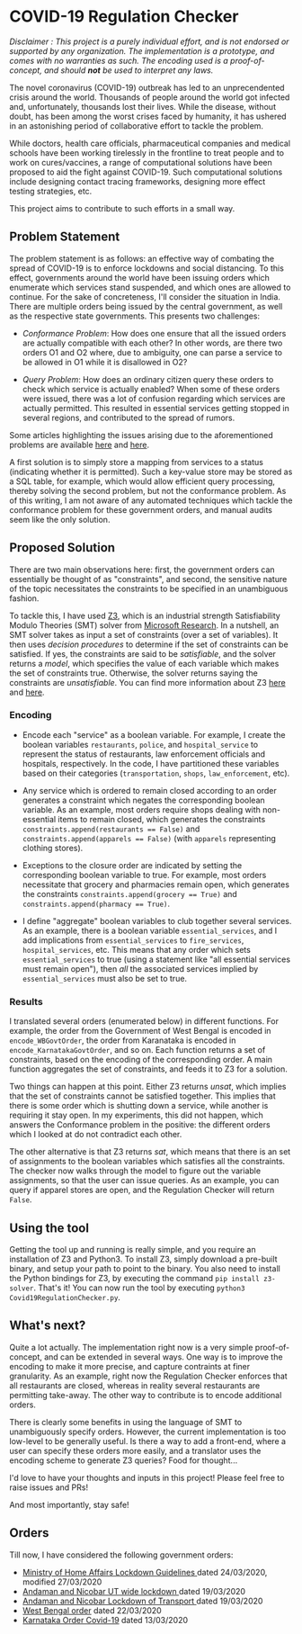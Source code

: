 # COVID-19 Regulation Checker

_Disclaimer : This project is a purely individual effort, and is not endorsed or supported by any organization. The implementation is a prototype, and comes with no warranties as such. The encoding used is a proof-of-concept, and should **not** be used to interpret any laws._


The novel coronavirus (COVID-19) outbreak has led to an unprecendented crisis around the world. Thousands of people around the world got infected and, unfortunately, thousands lost their lives. While the disease, without doubt, has been among the worst crises faced by humanity, it has ushered in an astonishing period of collaborative effort to tackle the problem. 

While doctors, health care officials, pharmaceutical companies and medical schools have been working tirelessly in the frontline to treat people and to work on cures/vaccines, a range of computational solutions have been proposed to aid the fight against COVID-19. Such computational solutions include designing contact tracing frameworks, designing more effect testing strategies, etc. 

This project aims to contribute to such efforts in a small way. 

## Problem Statement
The problem statement is as follows: an effective way of combating the spread of COVID-19 is to enforce lockdowns and social distancing. To this effect, governments around the world have been issuing orders which enumerate which services stand suspended, and which ones are allowed to continue. For the sake of concreteness, I'll consider the situation in India. There are multiple orders being issued by the central government, as well as the respective state governments. This presents two challenges:

- _Conformance Problem_: How does one ensure that all the issued orders are actually compatible with each other? In other words, are there two orders O1 and O2 where, due to ambiguity, one can parse a service to be allowed in O1 while it is disallowed in O2?

- _Query Problem_: How does an ordinary citizen query these orders to check which service is actually enabled? When some of these orders were issued, there was a lot of confusion regarding which services are actually permitted. This resulted in essential services getting stopped in several regions, and contributed to the spread of rumors.

Some articles highlighting the issues arising due to the aforementioned problems are available <a target="_blank" href="https://indianexpress.com/article/coronavirus/trucks-stuck-rail-staff-stopped-online-delivery-staff-assaulted-essential-supplies-hit-hurdle/">here</a> and <a target="_blank" href="https://www.business-standard.com/article/companies/india-s-e-commerce-sector-comes-to-halt-due-to-lockdowns-120032301749_1.html">here</a>.

A first solution is to simply store a mapping from services to a status (indicating whether it is permitted). Such a key-value store may be stored as a SQL table, for example, which would allow efficient query processing, thereby solving the second problem, but not the conformance problem. As of this writing, I am not aware of any automated techniques which tackle the conformance problem for these government orders, and manual audits seem like the only solution. 

## Proposed Solution
There are two main observations here: first, the government orders can essentially be thought of as "constraints", and second, the sensitive nature of the topic necessitates the constraints to be specified in an unambiguous fashion. 

To tackle this, I have used <a target="_blank" href="https://github.com/Z3Prover/z3">Z3</a>, which is an industrial strength Satisfiability Modulo Theories (SMT) solver from <a target="_blank" href="https://www.microsoft.com/en-us/research/">Microsoft Research</a>. In a nutshell, an SMT solver takes as input a set of constraints (over a set of variables). It then uses _decision procedures_ to determine if the set of constraints can be satisfied. If yes, the constraints are said to be _satisfiable_, and the solver returns a _model_, which specifies the value of each variable which makes the set of constraints true. Otherwise, the solver returns saying the constraints are _unsatisfiable_. You can find more information about Z3 <a target="_blank" href="http://theory.stanford.edu/~nikolaj/programmingz3.html">here</a> and <a target="_blank" href="https://github.com/Z3Prover/z3/wiki#background">here</a>. 

### Encoding

- Encode each "service" as a boolean variable. For example, I create the boolean variables `restaurants`, `police`, and `hospital_service` to represent the status of restaurants, law enforcement officials and hospitals, respectively. In the code, I have partitioned these variables based on their categories (`transportation`, `shops`, `law_enforcement`, etc).

- Any service which is ordered to remain closed according to an order generates a constraint which negates the corresponding boolean variable. As an example, most orders require shops dealing with non-essential items to remain closed, which generates the constraints `constraints.append(restaurants == False)` and `constraints.append(apparels == False)` (with `apparels` representing clothing stores).

- Exceptions to the closure order are indicated by setting the corresponding boolean variable to true. For example, most orders necessitate that grocery and pharmacies remain open, which generates the constraints `constraints.append(grocery == True)` and `constraints.append(pharmacy == True)`.

- I define "aggregate" boolean variables to club together several services. As an example, there is a boolean variable `essential_services`, and I add implications from `essential_services` to `fire_services`, `hospital_services`, etc. This means that any order which sets `essential_services` to true (using a statement like "all essential services must remain open"), then _all_ the associated services implied by `essential_services` must also be set to true.

### Results
I translated several orders (enumerated below) in different functions. For example, the order from the Government of West Bengal is encoded in `encode_WBGovtOrder`, the order from Karanataka is encoded in `encode_KarnatakaGovtOrder`, and so on. Each function returns a set of constraints, based on the encoding of the corresponding order. A main function aggregates the set of constraints, and feeds it to Z3 for a solution.

Two things can happen at this point. Either Z3 returns _unsat_, which implies that the set of constraints cannot be satisfied together. This implies that there is some order which is shutting down a service, while another is requiring it stay open. In my experiments, this did not happen, which answers the Conformance problem in the positive: the different orders which I looked at do not contradict each other.

The other alternative is that Z3 returns _sat_, which means that there is an set of assignments to the boolean variables which satisfies all the constraints. The checker now walks through the model to figure out the variable assignments, so that the user can issue queries. As an example, you can query if apparel stores are open, and the Regulation Checker will return `False`. 

## Using the tool
Getting the tool up and running is really simple, and you require an installation of Z3 and Python3. To install Z3, simply download a pre-built binary, and setup your path to point to the binary. You also need to install the Python bindings for Z3, by executing the command `pip install z3-solver`. That's it! You can now run the tool by executing `python3 Covid19RegulationChecker.py`. 

## What's next?
Quite a lot actually. The implementation right now is a very simple proof-of-concept, and can be extended in several ways. One way is to improve the encoding to make it more precise, and capture contraints at finer granularity. As an example, right now the Regulation Checker enforces that all restaurants are closed, whereas in reality several restaurants are permitting take-away. The other way to contribute is to encode additional orders. 

There is clearly some benefits in using the language of SMT to unambiguously specify orders. However, the current implementation is too low-level to be generally useful. Is there a way to add a front-end, where a user can specify these orders more easily, and a translator uses the encoding scheme to generate Z3 queries? Food for thought...

I'd love to have your thoughts and inputs in this project! Please feel free to raise issues and PRs!

And most importantly, stay safe!


## Orders
Till now, I have considered the following government orders:
- <a target="_blank" href="https://mha.gov.in/sites/default/files/PR_ConsolidatedGuidelinesofMHA_28032020.pdf"> Ministry of Home Affairs Lockdown Guidelines </a> dated 24/03/2020, modified 27/03/2020
- <a target="_blank" href="https://static.mygov.in/rest/s3fs-public/mygov_158513429651307401.pdf"> Andaman and Nicobar UT wide lockdown </a> dated 19/03/2020
- <a target="_blank" href="https://static.mygov.in/rest/s3fs-public/mygov_158513429651307401.pdf"> Andaman and Nicobar Lockdown of Transport </a> dated 19/03/2020
- <a target="_blank" href="https://static.mygov.in/rest/s3fs-public/mygov_158511551351307401.pdf"> West Bengal order</a> dated 22/03/2020
- <a target="_blank" href="https://static.mygov.in/rest/s3fs-public/mygov_158505684451307401.pdf"> Karnataka Order Covid-19</a> dated 13/03/2020



